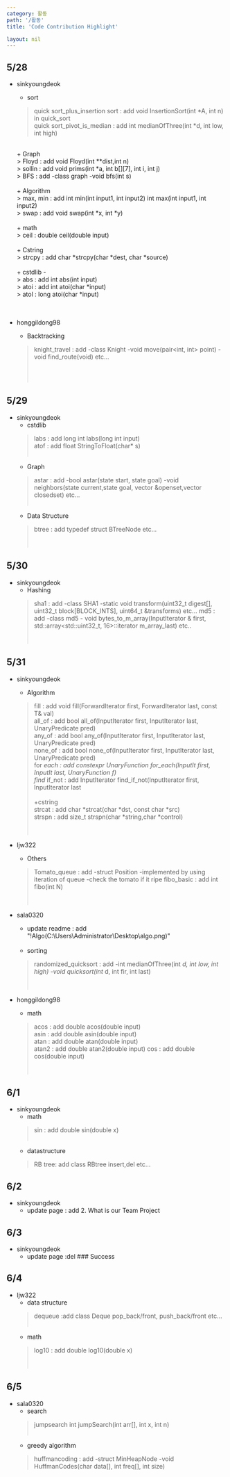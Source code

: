 ```yaml
---
category: 활동
path: '/활동'
title: 'Code Contribution Highlight'

layout: nil
---
```



5/28
---
* sinkyoungdeok  <br>
  + sort <br>
  > quick sort_plus_insertion sort : add void InsertionSort(int *A, int n) in quick_sort<br>
  > quick sort_pivot_is_median : add int medianOfThree(int *d, int low, int high)<br>
  <br>
  + Graph <br>
  > Floyd : add void Floyd(int **dist,int n) <br>
  > sollin : add void prims(int *a, int b[][7], int i, int j)<br>
  > BFS : add -class graph -void bfs(int s)<br><br>
  + Algorithm <br>
  > max, min : add int min(int input1, int input2) int max(int input1, int input2)<br>
  > swap : add void swap(int *x, int *y)<br><br>
  + math<br>
  > ceil : double ceil(double input)  <br><br>
  + Cstring<br>
  > strcpy : add char *strcpy(char *dest, char *source) <br><br>
  + cstdlib -<br>
  > abs : add int abs(int input)<br>
  > atoi : add int atoi(char *input)<br>
  > atol : long atoi(char *input)<br><br><br>

* honggildong98 <br>
  + Backtracking<br>
  > knight_travel : add -class Knight -void move(pair<int, int> point) -void find_route(void) etc...<br><br><br><br>

5/29
---
* sinkyoungdeok <br>
  + cstdlib<br>
  > labs : add long int labs(long int input) <br>
  > atof : add float StringToFloat(char* s)  <br><br>
  + Graph<br>
  > astar : add -bool astar(state start, state goal) -void neighbors(state current,state goal, vector<state> &openset,vector<state> closedset) etc... <br><br>
  + Data Structure<br>
  > btree : add typedef struct BTreeNode etc...  <br><br><br>

5/30
---
* sinkyoungdeok <br>
  + Hashing<br>
  > sha1 : add -class SHA1 -static void transform(uint32_t digest[], uint32_t block[BLOCK_INTS], uint64_t &transforms) etc...
  > md5 : add -class md5 - void bytes_to_m_array(InputIterator & first, std::array<std::uint32_t, 16>::iterator m_array_last) etc..<br><br><br>

5/31
---
* sinkyoungdeok <br>
  + Algorithm<br>
  > fill : add void fill(ForwardIterator first, ForwardIterator last, const T& val) <br>
  > all_of : add  bool all_of(InputIterator first, InputIterator last, UnaryPredicate pred) <br>
  > any_of : add  bool any_of(InputIterator first, InputIterator last, UnaryPredicate pred) <br>
  >none_of : add bool none_of(InputIterator first, InputIterator last, UnaryPredicate pred) <br>
  > for _each : add constexpr UnaryFunction for_each(InputIt first, InputIt last, UnaryFunction f) <br>
  >find_ if_not : add InputIterator find_if_not(InputIterator first, InputIterator last <br><br>
  +cstring<br>
  > strcat : add char *strcat(char *dst, const char *src)  <br>
  > strspn : add size_t strspn(char *string,char *control) <br><br><br>

* ljw322 <br>
  + Others<br>
  > Tomato_queue : add -struct Position -implemented by using iteration of queue -check the tomato if it ripe
  > fibo_basic : add int fibo(int N) <br><br><br>

* sala0320 <br>
  + update readme : add  "!Algo(C:\Users\Administrator\Desktop\algo.png)" <br><br>
  + sorting<br>
  > randomized_quicksort : add -int medianOfThree(int *d, int low, int high) -void quicksort(int* d, int fir, int last) <br><br><br>

* honggildong98 <br>
  + math <br>
  > acos : add double acos(double input)<br>
  > asin : add double asin(double input)<br>
  > atan : add double atan(double input)<br>
  > atan2 : add  double atan2(double input)
  > cos : add  double cos(double input)<br><br><br>
  
6/1
---
* sinkyoungdeok <br>
  + math<br>
  > sin  : add double sin(double x) <br><br>
  + datastructure<br>
  > RB tree: add class RBtree insert,del etc... <br>

6/2
---
* sinkyoungdeok <br>
  + update page : add 2. What is our Team Project <br>

6/3
---
* sinkyoungdeok <br>
  + update page :del ### Success <br>

6/4
---
* ljw322 <br>
  + data structure<br>
  > dequeue :add class Deque pop_back/front, push_back/front etc...  <br><br>
  + math<br>
  > log10 : add double log10(double x) <br><br><br>

6/5
---
* sala0320 <br>
  + search<br>
  > jumpsearch int jumpSearch(int arr[], int x, int n)  <br><br>
  + greedy algorithm<br> 
  > huffmancoding : add -struct MinHeapNode -void HuffmanCodes(char data[], int freq[], int size)  <br>
